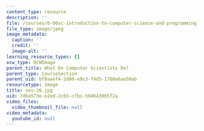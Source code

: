 ```yaml
---
content_type: resource
description: ''
file: /courses/6-00sc-introduction-to-computer-science-and-programming-spring-2011/7dba573ee2ed2c65cfbc594643065f2a_ses-26.jpg
file_type: image/jpeg
image_metadata:
  caption: ''
  credit: ''
  image-alt: ''
learning_resource_types: []
ocw_type: OCWImage
parent_title: What Do Computer Scientists Do?
parent_type: CourseSection
parent_uid: bf8aaef4-2d80-e9c3-f4d5-1760a6aa50ab
resourcetype: Image
title: ses-26.jpg
uid: 7dba573e-e2ed-2c65-cfbc-594643065f2a
video_files:
  video_thumbnail_file: null
video_metadata:
  youtube_id: null
---
```

